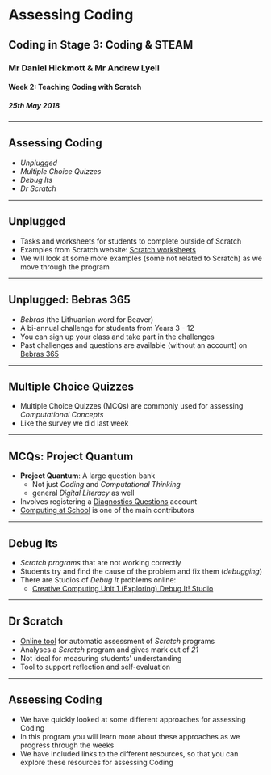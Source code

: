 # Assessing Coding

## Coding in Stage 3: Coding & STEAM

### Mr Daniel Hickmott & Mr Andrew Lyell

#### Week 2: Teaching Coding with Scratch

##### 25th May 2018

---

## Assessing Coding

- *Unplugged*
- *Multiple Choice Quizzes*
- *Debug Its*
- *Dr Scratch*

---

## Unplugged

- Tasks and worksheets for students to complete outside of Scratch
- Examples from Scratch website: [Scratch worksheets](http://scratched.gse.harvard.edu/resources/22-scratch-worksheets)
- We will look at some more examples (some not related to Scratch) as we move through the program

---

## Unplugged: Bebras 365

- *Bebras* (the Lithuanian word for Beaver)
- A bi-annual challenge for students from Years 3 - 12
- You can sign up your class and take part in the challenges 
- Past challenges and questions are available (without an account) on [Bebras 365](https://www.bebras.edu.au/bebras365/)

---

## Multiple Choice Quizzes

- Multiple Choice Quizzes (MCQs) are commonly used for assessing *Computational Concepts*
- Like the survey we did last week

---

## MCQs: Project Quantum

- **Project Quantum**: A large question bank
	- Not just *Coding* and *Computational Thinking*
	- general *Digital Literacy* as well
- Involves registering a [Diagnostics Questions](https://diagnosticquestions.com/Quantum) account
- [Computing at School](https://www.computingatschool.org.uk/) is one of the main contributors

--- 

## Debug Its

- *Scratch programs* that are not working correctly
- Students try and find the cause of the problem and fix them (*debugging*)
- There are Studios of *Debug It* problems online:
	- [Creative Computing Unit 1 (Exploring) Debug It! Studio](https://scratch.mit.edu/studios/475483/) 

---

## Dr Scratch

- [Online tool](http://www.drscratch.org/) for automatic assessment of *Scratch* programs
- Analyses a *Scratch* program and gives mark out of *21*
- Not ideal for measuring students' understanding
- Tool to support reflection and self-evaluation

---

## Assessing Coding

- We have quickly looked at some different approaches for assessing Coding
- In this program you will learn more about these approaches as we progress through the weeks
- We have included links to the different resources, so that you can explore these resources for assessing Coding


